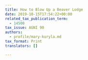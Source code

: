 ```yaml
---
title: How to Blow Up a Beaver Lodge
date: 2019-10-15T17:54:22+00:00
related_tax_publication_term:
  - 14500
tax_issue: AGNI 90
authors:
  - profile/mary-kuryla.md
tax_format: Print
translators: []

---
```

